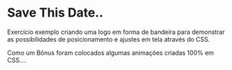 # Save This Date..
Exercício exemplo criando uma logo em forma de bandeira para demonstrar as possibilidades de posicionamento e ajustes em tela através do CSS.

Como um Bônus foram colocados algumas animações criadas 100% em CSS....
